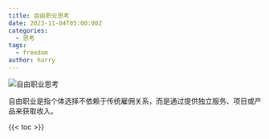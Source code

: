 ```yaml
---
title: 自由职业思考
date: 2023-11-04T05:00:00Z
categories:
  - 思考
tags:
  - freedom
author: harry
---
```


<img src="https://i.imgur.com/htInEkB.jpg" alt="自由职业思考">


自由职业是指个体选择不依赖于传统雇佣关系，而是通过提供独立服务、项目或产品来获取收入。

<!--more-->
{{< toc >}}